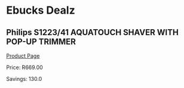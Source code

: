 
# Ebucks Dealz
## Philips S1223/41 AQUATOUCH SHAVER WITH POP-UP TRIMMER
[Product Page](https://www.ebucks.com/web/shop/productSelected.do?prodId=1186943518&catId=1186081080)

Price: R669.00

Savings: 130.0


	